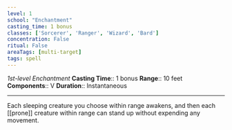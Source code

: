 ```yaml
---
level: 1
school: "Enchantment"
casting_time: 1 bonus
classes: ['Sorcerer', 'Ranger', 'Wizard', 'Bard']
concentration: False
ritual: False
areaTags: [multi-target]
tags: spell
---
```


_1st-level Enchantment_
**Casting Time**:: 1 bonus
**Range**:: 10 feet
**Components**:: V
**Duration**:: Instantaneous

---

Each sleeping creature you choose within range awakens, and then each [[prone]] creature within range can stand up without expending any movement.




